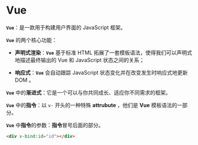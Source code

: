 # Vue

**`Vue`**：是一款用于构建用户界面的 JavaScript 框架。

**`Vue`** 的两个核心功能：

- **声明式渲染**：**`Vue`** 基于标准 HTML 拓展了一套模板语法，使得我们可以声明式地描述最终输出的 Vue 和 JavaScript 状态之间的关系；

- **响应式**：**`Vue`** 会自动跟踪 JavaScript 状态变化并在改变发生时响应式地更新 DOM 。

**`Vue`** 中的**渐进式**：它是一个可以与你共同成长、适应你不同需求的框架。

**`Vue`** 中的**指令**：以 `v-` 开头的一种特殊 **attrubute** ，他们是 **Vue** 模板语法的一部分。

**`Vue`** 中**指令**的参数：**指令**冒号后面的部分。

```html
<div v-bind:id="id"></div>
```
